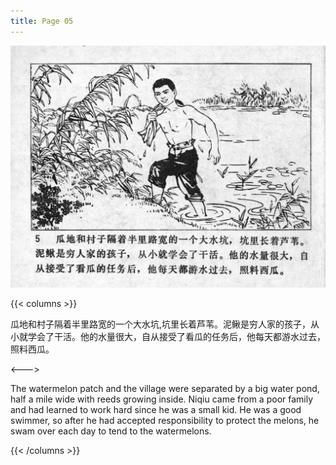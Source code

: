```yaml
---
title: Page 05
---
```


![niqiu page](./../../images/niqiu/seifert0397_nqkg_0009_005.jpg)

{{< columns >}}

瓜地和村子隔着半里路宽的一个大水坑,坑里长着芦苇。泥鳅是穷人家的孩子，从小就学会了干活。他的水量很大，自从接受了看瓜的任务后，他每天都游水过去，照料西瓜。

<--->

The watermelon patch and the village were separated by a big water pond, half a mile wide with reeds growing inside. Niqiu came from a poor family and had learned to work hard since he was a small kid. He was a good swimmer, so after he had accepted responsibility to protect the melons, he swam over each day to tend to the watermelons.

{{< /columns >}}

